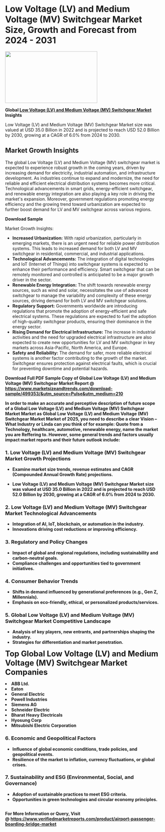 <H1>Low Voltage (LV) and Medium Voltage (MV) Switchgear Market Size, Growth and Forecast from 2024 - 2031</H1><img class="aligncenter size-medium wp-image-584254" src="https://thirdeyenews.in/wp-content/uploads/2024/09/Global-Market-Research-300x168.jpeg" alt="" width="300" height="168" /><p><strong>Global&nbsp;<a href="https://www.marketsizeandtrends.com/download-sample/499353/&amp;utm_source=Pulse&amp;utm_medium=210">Low Voltage (LV) and Medium Voltage (MV) Switchgear Market</a> Insights</strong></p><p>Low Voltage (LV) and Medium Voltage (MV) Switchgear Market size was valued at USD 35.0 Billion in 2022 and is projected to reach USD 52.0 Billion by 2030, growing at a CAGR of 6.0% from 2024 to 2030.</p><p><h2>Market Growth Insights</h2> <p>The global Low Voltage (LV) and Medium Voltage (MV) switchgear market is expected to experience robust growth in the coming years, driven by increasing demand for electricity, industrial automation, and infrastructure development. As industries continue to expand and modernize, the need for reliable and efficient electrical distribution systems becomes more critical. Technological advancements in smart grids, energy-efficient switchgear, and renewable energy integration are also playing a key role in driving the market's expansion. Moreover, government regulations promoting energy efficiency and the growing trend toward urbanization are expected to further boost demand for LV and MV switchgear across various regions.</p> <p><strong>Download Sample</strong></p> <p>Market Growth Insights:</p> <ul> <li><strong>Increased Urbanization:</strong> With rapid urbanization, particularly in emerging markets, there is an urgent need for reliable power distribution systems. This leads to increased demand for both LV and MV switchgear in residential, commercial, and industrial applications.</li> <li><strong>Technological Advancements:</strong> The integration of digital technologies and IoT (Internet of Things) into switchgear systems is expected to enhance their performance and efficiency. Smart switchgear that can be remotely monitored and controlled is anticipated to be a major growth driver in the sector.</li> <li><strong>Renewable Energy Integration:</strong> The shift towards renewable energy sources, such as wind and solar, necessitates the use of advanced switchgear to manage the variability and complexity of these energy sources, driving demand for both LV and MV switchgear solutions.</li> <li><strong>Regulatory Support:</strong> Governments worldwide are introducing regulations that promote the adoption of energy-efficient and safe electrical systems. These regulations are expected to fuel the adoption of high-quality switchgear products, ensuring their dominance in the energy sector.</li> <li><strong>Rising Demand for Electrical Infrastructure:</strong> The increase in industrial activities and the need for upgraded electrical infrastructure are also expected to create new opportunities for LV and MV switchgear in key markets across Asia-Pacific, North America, and Europe.</li> <li><strong>Safety and Reliability:</strong> The demand for safer, more reliable electrical systems is another factor contributing to the growth of the market. Switchgear ensures protection against electrical faults, which is crucial for preventing downtime and potential hazards.</li> </ul> <p><strong></p><p><span class=""><strong>Download Full PDF Sample Copy of Global Low Voltage (LV) and Medium Voltage (MV) Switchgear Market Report</strong> @ <a href="https://www.marketsizeandtrends.com/download-sample/499353/&amp;utm_source=Pulse&amp;utm_medium=210" target="_blank">https://www.marketsizeandtrends.com/download-sample/499353/&amp;utm_source=Pulse&amp;utm_medium=210</a></span></p><p>In order to make an accurate and perceptive description of future scope of a Global&nbsp;Low Voltage (LV) and Medium Voltage (MV) Switchgear Market Market as Global&nbsp;Low Voltage (LV) and Medium Voltage (MV) Switchgear Market Market of 2025, you need to describe a clear Vision &ndash; What Industry or Linda can you think of for example: Quote from a Technology, healthcare, automotive, renewable energy, name the market you are Reffering to. However, some general trends and factors usually impact market reports and their future outlook include:</p><h3>1.&nbsp;<strong>Low Voltage (LV) and Medium Voltage (MV) Switchgear Market Growth Projections</strong></h3><ul><li>Examine market size trends, revenue estimates and CAGR (Compounded Annual Growth Rate) projections.</li><li><p>Low Voltage (LV) and Medium Voltage (MV) Switchgear Market size was valued at USD 35.0 Billion in 2022 and is projected to reach USD 52.0 Billion by 2030, growing at a CAGR of 6.0% from 2024 to 2030.</p></li></ul><h3>2.&nbsp;<strong>Low Voltage (LV) and Medium Voltage (MV) Switchgear Market Technological Advancements</strong></h3><ul><li>Integration of AI, IoT, blockchain, or automation in the industry.</li><li>Innovations driving cost reductions or improving efficiency.</li></ul><h3>3.&nbsp;<strong>Regulatory and Policy Changes</strong></h3><ul><li>Impact of global and regional regulations, including sustainability and carbon-neutral goals.</li><li>Compliance challenges and opportunities tied to government initiatives.</li></ul><h3>4.&nbsp;<strong>Consumer Behavior Trends</strong></h3><ul><li>Shifts in demand influenced by generational preferences (e.g., Gen Z, Millennials).</li><li>Emphasis on eco-friendly, ethical, or personalized products/services.</li></ul><h3>5.&nbsp;<strong>Global Low Voltage (LV) and Medium Voltage (MV) Switchgear Market Competitive Landscape</strong></h3><ul><li>Analysis of key players, new entrants, and partnerships shaping the industry.</li><li>Strategies for differentiation and market penetration.</li></ul><p data-pm-slice="1 1 []"><span style="color: inherit; font-family: inherit; font-size: 25px;">Top Global Low Voltage (LV) and Medium Voltage (MV) Switchgear Market Companies</span></p><div class="" data-test-id=""><p><li>ABB Ltd.</li><li> Eaton</li><li> General Electric</li><li> Powell Industries</li><li> Siemens AG</li><li> Schneider Electric</li><li> Bharat Heavy Electricals</li><li> Hyosung Corp</li><li> Mitsubishi Electric Corporation</li></p></div><h3>6.&nbsp;<strong>Economic and Geopolitical Factors</strong></h3><ul><li>Influence of global economic conditions, trade policies, and geopolitical events.</li><li>Resilience of the market to inflation, currency fluctuations, or global crises.</li></ul><h3>7.&nbsp;<strong>Sustainability and ESG (Environmental, Social, and Governance)</strong></h3><ul><li>Adoption of sustainable practices to meet ESG criteria.</li><li>Opportunities in green technologies and circular economy principles.</li></ul><h2><strong style="font-size: 14px;">For More Information or Query, Visit @&nbsp;</strong><a style="background-color: #ffffff; font-size: 14px;" href="https://www.marketsizeandtrends.com/report/low-voltage-lv-and-medium-voltage-mv-switchgear-market/" target="_blank">https://www.verifiedmarketreports.com/product/airport-passenger-boarding-bridge-market</a></h2>
